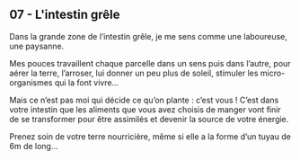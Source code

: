 ## 07 - L'intestin grêle

Dans la grande zone de l’intestin grêle, je me sens comme une laboureuse, une paysanne.

Mes pouces travaillent chaque parcelle dans un sens puis dans l’autre, pour aérer la terre, l’arroser, lui donner un peu plus de soleil, stimuler les micro-organismes qui la font vivre…

Mais ce n’est pas moi qui décide ce qu’on plante : c’est vous ! C’est dans votre intestin que les aliments que vous avez choisis de manger vont finir de se transformer pour être assimilés et devenir la source de votre énergie.

Prenez soin de votre terre nourricière, même si elle a la forme d’un tuyau de 6m de long… 
